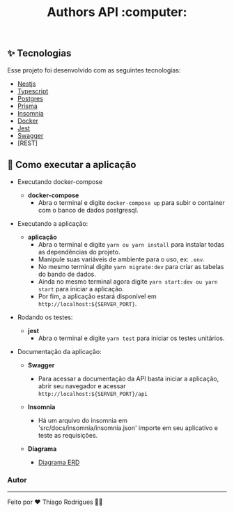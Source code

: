 <h1 align="center">Authors API :computer:</h1>

<br>

## ✨ Tecnologias

Esse projeto foi desenvolvido com as seguintes tecnologias:

- [Nestjs](https://nestjs.com)
- [Typescript](https://www.typescriptlang.org)
- [Postgres](https://www.postgresql.org)
- [Prisma](https://www.prisma.io)
- [Insomnia](https://insomnia.rest)
- [Docker](https://www.docker.com)
- [Jest](https://jestjs.io/pt-BR/)
- [Swagger](https://swagger.io)
- [REST]

## 🚀 Como executar a aplicação

- Executando docker-compose

  - **docker-compose**
    - Abra o terminal e digite `docker-compose up` para subir o container com o banco de dados postgresql.

- Executando a aplicação:

  - **aplicação**
    - Abra o terminal e digite `yarn ou yarn install` para instalar todas as dependências do projeto.
    - Manipule suas variáveis de ambiente para o uso, ex: `.env`.
    - No mesmo terminal digite `yarn migrate:dev` para criar as tabelas do bando de dados.
    - Ainda no mesmo terminal agora digite `yarn start:dev ou yarn start` para iniciar a aplicação.
    - Por fim, a aplicação estará disponível em `http://localhost:${SERVER_PORT}`.

- Rodando os testes:

  - **jest**
    - Abra o terminal e digite `yarn test` para iniciar os testes unitários.

- Documentação da aplicação:

  - **Swagger**
    - Para acessar a documentação da API basta iniciar a aplicação, abrir seu navegador e acessar `http://localhost:${SERVER_PORT}/api`
  
  - **Insomnia**
    - Há um arquivo do insomnia em 'src/docs/insomnia/insomnia.json' importe em seu aplicativo e teste as requisições.

  - **Diagrama**
    - [Diagrama ERD](./src/docs/diagrams/diagram_erd.md)


### Autor

---

Feito por ❤️ Thiago Rodrigues 👋🏽
